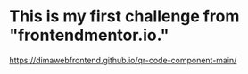 # This is my first challenge from "frontendmentor.io."
https://dimawebfrontend.github.io/qr-code-component-main/
